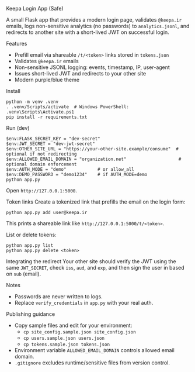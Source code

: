 Keepa Login App (Safe)

A small Flask app that provides a modern login page, validates `@keepa.ir` emails, logs non-sensitive analytics (no passwords) to `analytics.jsonl`, and redirects to another site with a short-lived JWT on successful login.

Features
- Prefill email via shareable `/t/<token>` links stored in `tokens.json`
- Validates `@keepa.ir` emails
- Non-sensitive JSONL logging: events, timestamp, IP, user-agent
- Issues short-lived JWT and redirects to your other site
- Modern purple/blue theme

Install
```
python -m venv .venv
. .venv/Scripts/activate  # Windows PowerShell: .venv\Scripts\Activate.ps1
pip install -r requirements.txt
```

Run (dev)
```
$env:FLASK_SECRET_KEY = "dev-secret"
$env:JWT_SECRET = "dev-jwt-secret"
$env:OTHER_SITE_URL = "https://your-other-site.example/consume"  # optional if not redirecting
$env:ALLOWED_EMAIL_DOMAIN = "organization.net"                    # optional domain enforcement
$env:AUTH_MODE = "demo"            # or allow_all
$env:DEMO_PASSWORD = "demo1234"    # if AUTH_MODE=demo
python app.py
```

Open `http://127.0.0.1:5000`.

Token links
Create a tokenized link that prefills the email on the login form:
```
python app.py add user@keepa.ir
```
This prints a shareable link like `http://127.0.0.1:5000/t/<token>`.

List or delete tokens:
```
python app.py list
python app.py delete <token>
```

Integrating the redirect
Your other site should verify the JWT using the same `JWT_SECRET`, check `iss`, `aud`, and `exp`, and then sign the user in based on `sub` (email).

Notes
- Passwords are never written to logs.
- Replace `verify_credentials` in `app.py` with your real auth.

Publishing guidance
- Copy sample files and edit for your environment:
  - `cp site_config.sample.json site_config.json`
  - `cp users.sample.json users.json`
  - `cp tokens.sample.json tokens.json`
- Environment variable `ALLOWED_EMAIL_DOMAIN` controls allowed email domain.
- `.gitignore` excludes runtime/sensitive files from version control.



